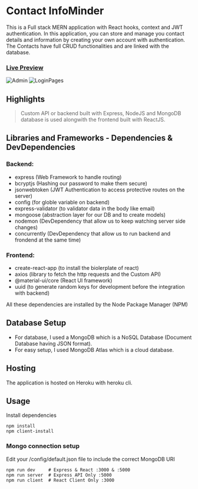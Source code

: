 # Contact InfoMinder

This is a Full stack MERN application with React hooks, context and JWT authentication. In this application, you can store and manage you contact details and information by creating your own account with authentication. The Contacts have full CRUD functionalities and are linked with the database.

### [Live Preview](https://infominder.herokuapp.com/)

![Admin](https://i.ibb.co/cy4LFQT/infominder-admin.jpg)
![LoginPages](https://i.ibb.co/HnKpgD6/Infominder-Login-Page.png)

## Highlights

> Custom API or backend built with Express, NodeJS and MongoDB database is used alongwith the frontend built with ReactJS.

## Libraries and Frameworks - Dependencies & DevDependencies

### Backend:

- express (Web Framework to handle routing)
- bcryptjs (Hashing our password to make them secure)
- jsonwebtoken (JWT Authentication to access protective routes on the server)
- config (for globle variable on backend)
- express-validator (to validator data in the body like email)
- mongoose (abstraction layer for our DB and to create models)
- nodemon (DevDependency that allow us to keep watching server side changes)
- concurrently (DevDependency that allow us to run backend and frondend at the same time)

### Frontend:

- create-react-app (to install the biolerplate of react)
- axios (library to fetch the http requests and the Custom API)
- @material-ui/core (React UI framework)
- uuid (to generate random keys for development before the integration with backend)

All these dependencies are installed by the Node Package Manager (NPM)

## Database Setup

- For database, I used a MongoDB which is a NoSQL Database (Document Database having JSON format).
- For easy setup, I used MongoDB Atlas which is a cloud database.

## Hosting

The application is hosted on Heroku with heroku cli.

## Usage

Install dependencies

```
npm install
npm client-install
```

### Mongo connection setup

Edit your /config/default.json file to include the correct MongoDB URI

```
npm run dev     # Express & React :3000 & :5000
npm run server  # Express API Only :5000
npm run client  # React Client Only :3000
```
